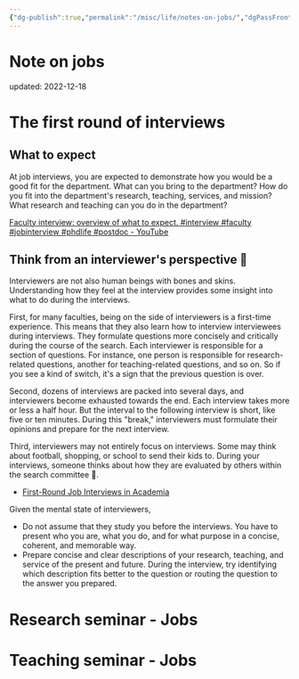 ```yaml
---
{"dg-publish":true,"permalink":"/misc/life/notes-on-jobs/","dgPassFrontmatter":true}
---
```



# Note on jobs
updated: 2022-12-18



# The first round of interviews 

## What to expect

At job interviews, you are expected to demonstrate how you would be a good fit for the department. What can you bring to the department? How do you fit into the department's research, teaching, services, and mission? What research and teaching can you do in the department?

[Faculty interview: overview of what to expect. #interview #faculty #jobinterview #phdlife #postdoc - YouTube](https://www.youtube.com/watch?v=jiJlPrcE6g8)

## Think from an  interviewer's perspective 👀

Interviewers are not also human beings with bones and skins. Understanding how they feel at the interview provides some insight into what to do during the interviews.

First, for many faculties, being on the side of interviewers is a first-time experience. This means that they also learn how to interview interviewees during interviews. They formulate questions more concisely and critically during the course of the search. Each interviewer is responsible for a section of questions. For instance, one person is responsible for research-related questions, another for teaching-related questions, and so on. So if you see a kind of switch, it's a sign that the previous question is over. 

Second, dozens of interviews are packed into several days, and interviewers become exhausted towards the end. Each interview takes more or less a half hour. But the interval to the following interview is short, like five or ten minutes. During this "break," interviewers must formulate their opinions and prepare for the next interview. 

Third, interviewers may not entirely focus on interviews. Some may think about football, shopping, or school to send their kids to.  During your interviews, someone thinks about how they are evaluated by others within the search committee 👀. 

 - [First-Round Job Interviews in Academia](https://www.youtube.com/watch?v=9N59h6OZbyE "First-Round Job Interviews in Academia")

Given the mental state of interviewers, 
- Do not assume that they study you before the interviews. You have to present who you are, what you do, and for what purpose in a concise, coherent, and memorable way. 
- Prepare concise and clear descriptions of your research, teaching, and service of the present and future. During the interview, try identifying which description fits better to the question or routing the question to the answer you prepared. 

# Research seminar - Jobs

# Teaching seminar - Jobs
